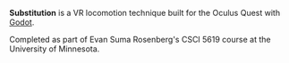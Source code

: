 **Substitution** is a VR locomotion technique built for the Oculus Quest with [Godot](https://godotengine.org/).

Completed as part of Evan Suma Rosenberg's CSCI 5619 course at the University of Minnesota.